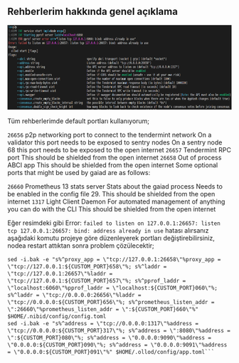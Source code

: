 ## Rehberlerim hakkında genel açıklama

<p align="center">
  <img height="190" height="auto" src="Ollo Testnet/port.PNG">
</p>
 
 Tüm rehberlerimde default portları kullanıyorum; 

`26656`
p2p networking port to connect to the tendermint network
On a validator this port needs to be exposed to sentry nodes
On a sentry node 68 this port needs to be exposed to the open internet
`26657`
Tendermint RPC port
This should be shielded from the open internet
`26658`
Out of process ABCI app
This should be shielded from the open internet
Some optional ports that might be used by gaiad are as follows:

`26660`
Prometheus 13 stats server
Stats about the gaiad process
Needs to be enabled in the config file 29.
This should be shielded from the open internet
`1317`
Light Client Daemon
For automated management of anything you can do with the CLI
This should be shielded from the open internet

Eğer resimdeki gibi Error: `failed to listen on 127.0.0.1:26657: listen tcp 127.0.0.1:26657: bind: address already in use` hatası alırsanız aşağıdaki komutu projeye göre düzenleyerek portları değiştirebilirsiniz, nodea restart attıktan sonra problem çözülecektir;

```CUSTOM_PORT=10
sed -i.bak -e "s%^proxy_app = \"tcp://127.0.0.1:26658\"%proxy_app = \"tcp://127.0.0.1:${CUSTOM_PORT}658\"%; s%^laddr = \"tcp://127.0.0.1:26657\"%laddr = \"tcp://127.0.0.1:${CUSTOM_PORT}657\"%; s%^pprof_laddr = \"localhost:6060\"%pprof_laddr = \"localhost:${CUSTOM_PORT}060\"%; s%^laddr = \"tcp://0.0.0.0:26656\"%laddr = \"tcp://0.0.0.0:${CUSTOM_PORT}656\"%; s%^prometheus_listen_addr = \":26660\"%prometheus_listen_addr = \":${CUSTOM_PORT}660\"%" $HOME/.nibid/config/config.toml
sed -i.bak -e "s%^address = \"tcp://0.0.0.0:1317\"%address = \"tcp://0.0.0.0:${CUSTOM_PORT}317\"%; s%^address = \":8080\"%address = \":${CUSTOM_PORT}080\"%; s%^address = \"0.0.0.0:9090\"%address = \"0.0.0.0:${CUSTOM_PORT}090\"%; s%^address = \"0.0.0.0:9091\"%address = \"0.0.0.0:${CUSTOM_PORT}091\"%" $HOME/.ollod/config/app.toml```
